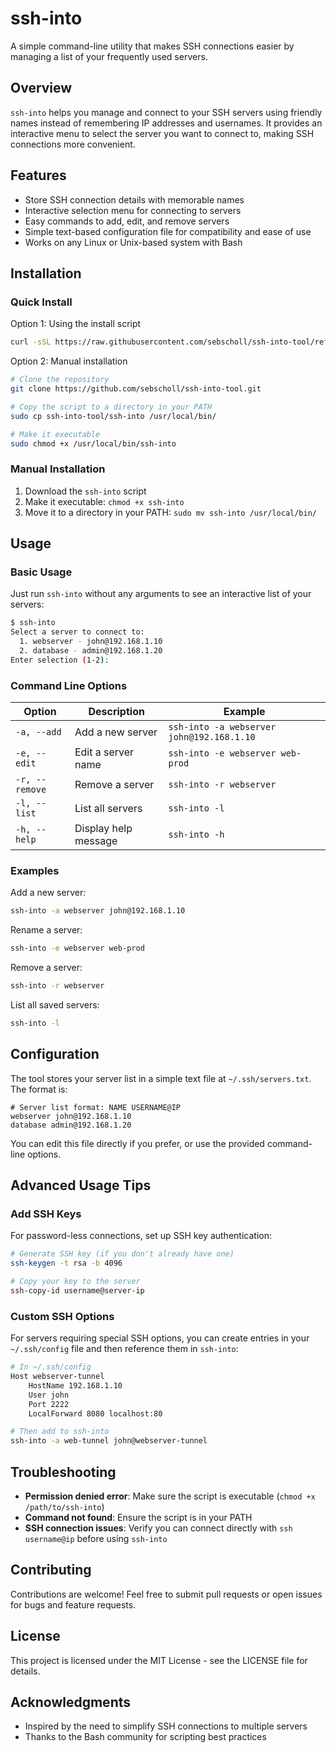 # ssh-into

A simple command-line utility that makes SSH connections easier by managing a list of your frequently used servers.

## Overview

`ssh-into` helps you manage and connect to your SSH servers using friendly names instead of remembering IP addresses and usernames. It provides an interactive menu to select the server you want to connect to, making SSH connections more convenient.

## Features

- Store SSH connection details with memorable names
- Interactive selection menu for connecting to servers
- Easy commands to add, edit, and remove servers
- Simple text-based configuration file for compatibility and ease of use
- Works on any Linux or Unix-based system with Bash

## Installation

### Quick Install

Option 1: Using the install script
```bash
curl -sSL https://raw.githubusercontent.com/sebscholl/ssh-into-tool/refs/heads/main/install.sh | bash
```

Option 2: Manual installation
```bash
# Clone the repository
git clone https://github.com/sebscholl/ssh-into-tool.git

# Copy the script to a directory in your PATH
sudo cp ssh-into-tool/ssh-into /usr/local/bin/

# Make it executable
sudo chmod +x /usr/local/bin/ssh-into
```

### Manual Installation

1. Download the `ssh-into` script
2. Make it executable: `chmod +x ssh-into`
3. Move it to a directory in your PATH: `sudo mv ssh-into /usr/local/bin/`

## Usage

### Basic Usage

Just run `ssh-into` without any arguments to see an interactive list of your servers:

```bash
$ ssh-into
Select a server to connect to:
  1. webserver - john@192.168.1.10
  2. database - admin@192.168.1.20
Enter selection (1-2):
```

### Command Line Options

| Option | Description | Example |
|--------|-------------|---------|
| `-a, --add` | Add a new server | `ssh-into -a webserver john@192.168.1.10` |
| `-e, --edit` | Edit a server name | `ssh-into -e webserver web-prod` |
| `-r, --remove` | Remove a server | `ssh-into -r webserver` |
| `-l, --list` | List all servers | `ssh-into -l` |
| `-h, --help` | Display help message | `ssh-into -h` |

### Examples

Add a new server:
```bash
ssh-into -a webserver john@192.168.1.10
```

Rename a server:
```bash
ssh-into -e webserver web-prod
```

Remove a server:
```bash
ssh-into -r webserver
```

List all saved servers:
```bash
ssh-into -l
```

## Configuration

The tool stores your server list in a simple text file at `~/.ssh/servers.txt`. The format is:

```
# Server list format: NAME USERNAME@IP
webserver john@192.168.1.10
database admin@192.168.1.20
```

You can edit this file directly if you prefer, or use the provided command-line options.

## Advanced Usage Tips

### Add SSH Keys

For password-less connections, set up SSH key authentication:

```bash
# Generate SSH key (if you don't already have one)
ssh-keygen -t rsa -b 4096

# Copy your key to the server
ssh-copy-id username@server-ip
```

### Custom SSH Options

For servers requiring special SSH options, you can create entries in your `~/.ssh/config` file and then reference them in `ssh-into`:

```bash
# In ~/.ssh/config
Host webserver-tunnel
    HostName 192.168.1.10
    User john
    Port 2222
    LocalForward 8080 localhost:80

# Then add to ssh-into
ssh-into -a web-tunnel john@webserver-tunnel
```

## Troubleshooting

- **Permission denied error**: Make sure the script is executable (`chmod +x /path/to/ssh-into`)
- **Command not found**: Ensure the script is in your PATH
- **SSH connection issues**: Verify you can connect directly with `ssh username@ip` before using `ssh-into`

## Contributing

Contributions are welcome! Feel free to submit pull requests or open issues for bugs and feature requests.

## License

This project is licensed under the MIT License - see the LICENSE file for details.

## Acknowledgments

- Inspired by the need to simplify SSH connections to multiple servers
- Thanks to the Bash community for scripting best practices